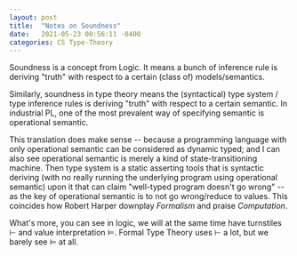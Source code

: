 ```yaml
---
layout: post
title:  "Notes on Soundness"
date:   2021-05-23 00:56:11 -0400
categories: CS Type-Theory
---
```

Soundness is a concept from Logic. It means a bunch of inference rule is deriving "truth" with respect to a certain (class of) models/semantics. 

Similarly, soundness in type theory means the (syntactical) type system / type inference rules is deriving "truth" with respect to a certain semantic. In industrial PL, one of the most prevalent way of specifying semantic is operational semantic. 

This translation does make sense -- because a programming language with only operational semantic can be considered as dynamic typed; and I can also see operational semantic is merely a kind of state-transitioning machine. Then type system is a static asserting tools that is syntactic deriving (with no really running the underlying program using operational semantic) upon it that can claim "well-typed program doesn't go wrong" -- as the key of operational semantic is to not go wrong/reduce to values. This coincides how Robert Harper downplay *Formalism* and praise *Computation*. 

What's more, you can see in logic, we will at the same time have turnstiles $\vdash$ and value interpretation $\models$. Formal Type Theory uses $\vdash$ a lot, but we barely see $\models$ at all. 